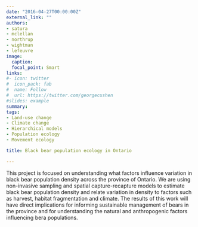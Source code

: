 ```yaml
---
date: "2016-04-27T00:00:00Z"
external_link: ""
authors: 
- satura
- mclellan
- northrup
- wightman
- lefeuvre
image:
  caption: 
  focal_point: Smart
links:
#- icon: twitter
#  icon_pack: fab
#  name: Follow
#  url: https://twitter.com/georgecushen
#slides: example
summary: 
tags:
- Land-use change
- Climate change
- Hierarchical models
- Population ecology
- Movement ecology

title: Black bear population ecology in Ontario

---
```

This project is focused on understanding what factors influence variation in black bear population density across the province of Ontario. We are using non-invasive sampling and spatial capture-recapture models to estimate black bear population density and relate variation in density to factors such as harvest, habitat fragmentation and climate. The results of this work will have direct implications for informing sustainable management of bears in the province and for understanding the natural and anthropogenic factors influencing bera populations. 